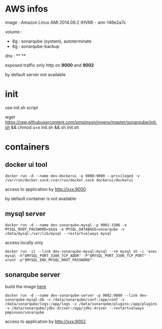 # AWS infos

image : Amazon Linux AMI 2014.09.2 (HVM) - ami-146e2a7c

volume :
* 8g : sonarqube (system), autoterminate
* 6g : sonarqube-backup

dns : ** **

exposed traffic only http on **9000** and **9002**

by default server not available

# init

use init.sh script

wget https://raw.githubusercontent.com/pmpinson/myenv/master/sonarqube/init.sh && chmod u+x init.sh && sh init.sh

# containers

## docker ui tool

`docker run -d --name dev-dockerui -p 9000:9000 --privileged -v /var/run/docker.sock:/var/run/docker.sock dockerui/dockerui`

access to application by [http://xxx:9000](http://xxx:9000)

by default container is not available

## mysql server

`docker run -d --name dev-sonarqube-mysql -p 9001:3306 -e MYSQL_ROOT_PASSWORD=$$$$ -e MYSQL_DATABASE=sonarqube -v /data/mysql:/var/lib/mysql --restart=always mysql`

access locally only

`docker run -it --link dev-sonarqube-mysql:mysql --rm mysql sh -c 'exec mysql -h"$MYSQL_PORT_3306_TCP_ADDR" -P"$MYSQL_PORT_3306_TCP_PORT" -uroot -p"$MYSQL_ENV_MYSQL_ROOT_PASSWORD"'`

## sonarqube server

build the image [here](https://github.com/pmpinson/dockerfile/tree/master/sonarqube)

`docker run -d --name dev-sonarqube-server -p 9002:9000 --link dev-sonarqube-mysql:db -v /data/sonarqube/conf:/app/conf -v /data/sonarqube/logs:/app/logs -v /data/sonarqube/plugins:/app/plugins -v /data/sonarqube/jdbc-driver:/app/jdbc-driver --restart=always pmpinson/sonarqube`

access to application by [http://xxx:9002](http://xxx:9002)
